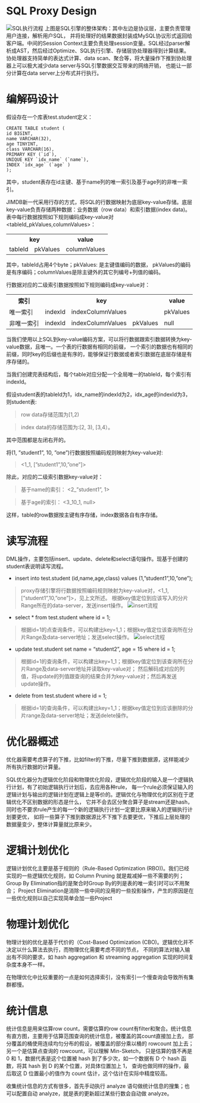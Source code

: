 # SQL Proxy Design
![SQL执行流程](http://img11.360buyimg.com/da/s800x800_jfs/t1/100334/10/13221/640930/5e54d6f5Efe60a33e/9d3ab3fd76e27eba.jpg)
上图是SQL引擎的整体架构：其中左边是协议层，主要负责管理用户连接，解析用户SQL，
并将处理好的结果数据封装成MySQL协议形式返回给客户端。中间的Session Context主要负责处理session变量。SQL经过parser解析成AST，然后经过Optimize、SQL执行引擎、存储层协处理器得到计算结果。
协处理器支持简单的表达式计算、data scan、聚合等，将大量操作下推到协处理器上可以极大减少data server与SQL引擎数据交互带来的网络开销，
也能让一部分计算在data server上分布式并行执行。


# 编解码设计

假设存在一个库表test.student定义：
```
CREATE TABLE student (
id BIGINT,
name VARCHAR(32),
age TINYINT,
class VARCHAR(16),
PRIMARY KEY (`id`),
UNIQUE KEY `idx_name` (`name`),
INDEX `idx_age` (`age` )
);
```
其中，student表存在id主键、基于name列的唯一索引及基于age列的非唯一索引。

JIMDB新一代采用行存的方式，将SQL的行数据映射为底层key-value存储。底层key-value负责存储两种数据：业务数据（row data）和索引数据(index data)。表中每行数据按照如下规则编码成key-value对<tableId_pkValues,columnValues>：

<table>
  <tr>
    <th colspan="2">key</th>
    <th>value</th>
  </tr>
  <tr>
    <td>tableId</td>
    <td>pkValues</td>
    <td>columnValues</td>
  </tr>
</table>

其中，tableId占用4个byte；pkValues: 是主键值编码的数据，
pkValues的编码是有序编码；columnValues是除主键外的其它列编号+列值的编码。

行数据对应的二级索引数据按照如下规则编码成key-value对：
<table>
  <tr>
    <th>索引</th>
    <th colspan="3">key</th>
    <th>value</th>
  </tr>
  <tr>
    <td>唯一索引</td>
    <td>indexId</td>
    <td colspan="2">indexColumnValues</td>
    <td>pkValues</td>
  </tr>
  <tr>
    <td>非唯一索引</td>
    <td>indexId</td>
    <td>indexColumnValues</td>
    <td>pkValues</td>
    <td>null</td>
  </tr>
</table>	


当我们使用以上SQL到key-value编码方案，可以将行数据跟索引数据转换为key-value数据，且唯一。一个表的行数据有相同的前缀，
一个索引的数据也有相同的前缀，同时key的后缀也是有序的，能够保证行数据或者索引数据在底层存储是有序存储的。


当我们创建完表结构后，每个table对应分配一个全局唯一的tableId，每个索引有indexId。

假设student表的tableId为1，idx_name的indexId为2，idx_age的indexId为3，则student表:
> row data存储范围为[1,2)

> index data的存储范围为:[2, 3), [3,4）。

其中范围都是左闭右开的。

将(1, ”student1”, 10, ”one”)行数据按照编码规则映射为key-value对:
> <1_1, [”student1”,10,”one”]>

除此，对应的二级索引数据key-value对：
>基于name的索引： <2_”student1”,  1>

>基于age的索引： <3_10_1, null>

这样，table的row数据按主键有序存储，index数据各自有序存储。

# 读写流程

DML操作，主要包括insert、update、delete和select语句操作。现基于创建的student表说明读写流程。

* insert into test.student (id,name,age,class) values (1,”student1”,10,”one”);
> proxy存储引擎将行数据按照编码规则映射为key-value对，<1_1, [”student1”,10,”one”]>，见上文所述。
根据key值定位到应该写入的分片Range所在的data-server，发送insert操作。
![insert流程](http://img11.360buyimg.com/da/s800x800_jfs/t1/86856/12/13024/894251/5e54d43cEbb4d93ee/7484be4669eda58b.jpg)

* select * from test.student where id = 1;
> 根据id=1的点查询条件，可以构建出key=1_1；根据key值定位该查询所在分片Range及data-server地址；发送select操作。
![select流程](http://img11.360buyimg.com/da/s800x800_jfs/t1/102582/3/12551/867706/5e54d55aE488a0ff4/ba55ed672e169e9d.jpg)

* update test.student set name = “student2”, age = 15 where id = 1;
> 根据id=1的查询条件，可以构建出key=1_1；根据key值定位到该查询所在分片Range及data-server地址并读取key-value对；
然后解码成对应的列值，将update的列值跟查询的结果合并为key-value对；然后再发送update操作。

* delete from test.student where id = 1;
> 根据id=1的查询条件，可以构建出key=1_1；根据key值定位到应该删除的分片range及data-server地址；发送delete操作。


# 优化器概述
优化器需要考虑算子的下推，比如filter的下推，尽量下推到数据源，这样能减少所有执行数据的计算量。

SQL优化器分为逻辑优化阶段和物理优化阶段，逻辑优化阶段的输入是一个逻辑执行计划，有了初始逻辑执行计划后，去应用各种rule，
每一个rule必须保证输入的逻辑计划与输出的逻辑计划在逻辑上是等价的。逻辑优化与物理优化的区别在于逻辑优化不区别数据的形态是什么，
它并不会去区分聚合算子是stream还是hash，同时也不要求rule产生的每一个新的逻辑执行计划一定要比原来输入的逻辑执行计划要更优，
如将一些算子下推到数据源比不下推下去要更优，下推后上层处理的数据量变少，整体计算量就比原来少。


# 逻辑计划优化
逻辑计划优化主要是基于规则的（Rule-Based Optimization (RBO))。我们已经实现的一些逻辑优化规则，如 Column Pruning 就是裁减掉一些不需要的列；
Group By Elimination指的是聚合时Group By的列是表的唯一索引时可以不用聚合；
Project Elimination是消除一些中间的没用的一些投影操作，产生的原因是在一些优化规则以自己实现简单会加一些Project

# 物理计划优化
物理计划的优化是基于代价的（Cost-Based Optimization (CBO)。逻辑优化并不决定以什么算法去执行，而物理优化需要考虑不同的节点，
不同的算法对输入输出有不同的要求，如 hash aggregation 和 streaming aggregation 实现的时间复杂度本身不一样。

在物理优化中比较重要的一点是如何选择索引，没有索引一个慢查询会导致所有集群都慢。


# 统计信息
统计信息是用来估算row count，需要估算的row count有filter和聚合。统计信息有直方图，主要用于估算范围查询的统计信息，被覆盖的其count直接加上去，
部分覆盖的桶使用连续均匀分布的假设，被覆盖的部分乘以桶的 rowcount 加上去；另一个是估算点查询的 rowcount，可以理解 Min-Sketch，
只是估算的值不再是 0 和 1，数据代表是这个位置被 hash 到了多少次，如一个数据有 D 个 hash 函数，将其 hash 到 D 的某个位置，对具体位置加上 1，
查询也做同样的操作，最后取这 D 位置最小的值作为 count 估计，这个估计在实际中精度较高。

收集统计信息的方式有很多，首先手动执行 analyze 语句做统计信息的搜集；也可以配置自动 analyze，就是表的更新超过某些行数会自动做 analyze。